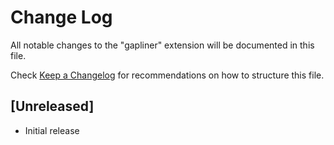 # Change Log

All notable changes to the "gapliner" extension will be documented in this file.

Check [Keep a Changelog](http://keepachangelog.com/) for recommendations on how to structure this file.

## [Unreleased]

- Initial release